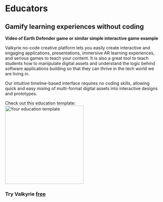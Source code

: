 # Educators
## Gamify learning experiences without coding

**Video of Earth Defender game or similar simple interactive game example**

Valkyrie no-code creative platform lets you easily create interactive and engaging applications, presentations, immersive AR learning experiences, and serious games to teach your content. It is also a great tool to teach students how to manipulate digital assets and understand the logic behind software applications building so that they can thrive in the tech world we are living in.  

Our intuitive timeline-based interface requires no coding skills, allowing quick and easy mixing of multi-format digital assets into interactive designs and prototypes.  

Check out this education template:  
<a href="https://www.talansoft.com/md/docs/VlkSamples/ar-education"><img src= "https://cdn2.talansoft.com/ftp/img/www/Education-1600x1200.jpg" alt="Your education template" width="256"></a>  
### Try Valkyrie [**free**](https://www.talansoft.com/vlk/downloads)  